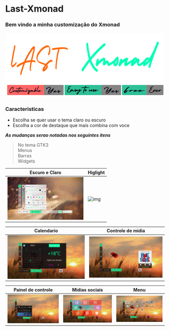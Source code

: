# Last-Xmonad

### Bem vindo a minha customização do Xmonad

![alt txt](https://github.com/Paladin1991/Last-Xmonad/blob/main/capturas/last.png)
![alt txt](https://github.com/Paladin1991/Last-Xmonad/blob/main/capturas/legend.png)


### Caracteristicas

* Escolha se quer usar o tema claro ou escuro  
* Escolha a cor de destaque que mais combina com voce  

***As mudanças serao notadas nos seguintes itens***  
> No tema GTK3  
> Menus  
> Barras  
> Widgets

|Escuro e Claro|Higlight|
|-|-|
|![img](https://github.com/Paladin1991/Last-Xmonad/blob/main/capturas/mode.gif)|![img](https://github.com/Paladin1991/Last-Xmonad/blob/main/capturas/highlight.gif)|



|Calendario|Controle de midia|
|-|-|
|![img](https://github.com/Paladin1991/Last-Xmonad/blob/main/capturas/1.png)|![img](https://github.com/Paladin1991/Last-Xmonad/blob/main/capturas/2.png)|  

|Painel de controle|Midias sociais|Menu|
|-|-|-|
|![img](https://github.com/Paladin1991/Last-Xmonad/blob/main/capturas/3.png)|![img](https://github.com/Paladin1991/Last-Xmonad/blob/main/capturas/4.png)|![img](https://github.com/Paladin1991/Last-Xmonad/blob/main/capturas/5.png)|

